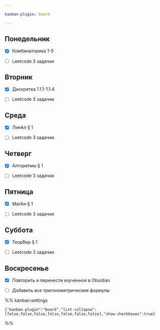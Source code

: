 ```yaml
---

kanban-plugin: board

---
```


## Понедельник

- [x] Комбинаторика 1-5
- [ ] Leetcode 3 задачки


## Вторник

- [x] Дискретка 1.1.1-1.1.4
- [ ] Leetcode 3 задачки


## Среда

- [x] ЛинАл § 1
- [ ] Leetcode 3 задачки


## Четверг

- [x] Алгоритмы § 1
- [ ] Leetcode 3 задачки


## Пятница

- [x] МатАн § 1
- [ ] Leetcode 3 задачки


## Суббота

- [x] ТеорВер § 1
- [ ] Leetcode 3 задачки


## Воскресенье

- [x] Повторить и перенести изученное в Obsidian
- [ ] Добавить все тригонометрические формулы




%% kanban:settings
```
{"kanban-plugin":"board","list-collapse":[false,false,false,false,false,false,false],"show-checkboxes":true}
```
%%